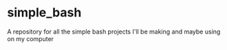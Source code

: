 # simple_bash
A repository for all the simple bash projects I'll be making and maybe using on my computer
